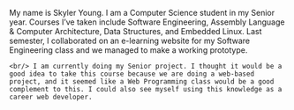 My name is Skyler Young. I am a Computer Science student in my Senior year. Courses I’ve taken include Software Engineering, Assembly Language & Computer Architecture, Data Structures, and Embedded Linux. Last semester, I collaborated on an e-learning website for my Software Engineering class and we managed to make a working prototype.
	
	<br/> I am currently doing my Senior project. I thought it would be a good idea to take this course because we are doing a web-based project, and it seemed like a Web Programming class would be a good complement to this. I could also see myself using this knowledge as a career web developer.
